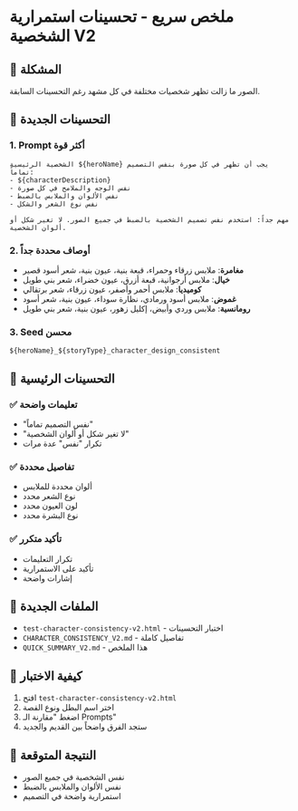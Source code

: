# ملخص سريع - تحسينات استمرارية الشخصية V2

## 🎯 المشكلة
الصور ما زالت تظهر شخصيات مختلفة في كل مشهد رغم التحسينات السابقة.

## 🔧 التحسينات الجديدة

### 1. Prompt أكثر قوة
```
الشخصية الرئيسية ${heroName} يجب أن تظهر في كل صورة بنفس التصميم تماماً:
- ${characterDescription}
- نفس الوجه والملامح في كل صورة
- نفس الألوان والملابس بالضبط
- نفس نوع الشعر والشكل

مهم جداً: استخدم نفس تصميم الشخصية بالضبط في جميع الصور. لا تغير شكل أو ألوان الشخصية.
```

### 2. أوصاف محددة جداً
- **مغامرة**: ملابس زرقاء وحمراء، قبعة بنية، عيون بنية، شعر أسود قصير
- **خيال**: ملابس أرجوانية، قبعة أزرق، عيون خضراء، شعر بني طويل
- **كوميديا**: ملابس أحمر وأصفر، عيون زرقاء، شعر برتقالي
- **غموض**: ملابس أسود ورمادي، نظارة سوداء، عيون بنية، شعر أسود
- **رومانسية**: ملابس وردي وأبيض، إكليل زهور، عيون بنية، شعر بني طويل

### 3. Seed محسن
```
${heroName}_${storyType}_character_design_consistent
```

## 🚀 التحسينات الرئيسية

### ✅ تعليمات واضحة
- "نفس التصميم تماماً"
- "لا تغير شكل أو ألوان الشخصية"
- تكرار "نفس" عدة مرات

### ✅ تفاصيل محددة
- ألوان محددة للملابس
- نوع الشعر محدد
- لون العيون محدد
- نوع البشرة محدد

### ✅ تأكيد متكرر
- تكرار التعليمات
- تأكيد على الاستمرارية
- إشارات واضحة

## 📁 الملفات الجديدة
- `test-character-consistency-v2.html` - اختبار التحسينات
- `CHARACTER_CONSISTENCY_V2.md` - تفاصيل كاملة
- `QUICK_SUMMARY_V2.md` - هذا الملخص

## 🧪 كيفية الاختبار
1. افتح `test-character-consistency-v2.html`
2. اختر اسم البطل ونوع القصة
3. اضغط "مقارنة الـ Prompts"
4. ستجد الفرق واضحاً بين القديم والجديد

## 🎯 النتيجة المتوقعة
- نفس الشخصية في جميع الصور
- نفس الألوان والملابس بالضبط
- استمرارية واضحة في التصميم 